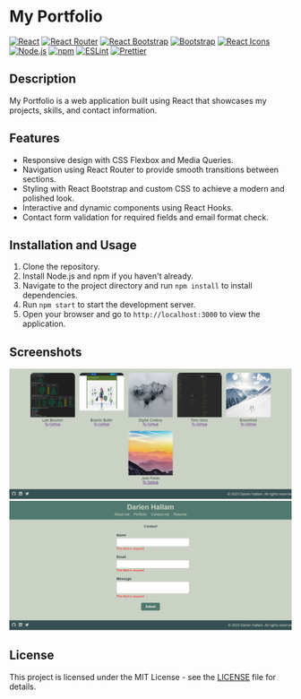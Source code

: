 # My Portfolio

[![React](https://img.shields.io/badge/React-17-blue)](https://reactjs.org/)
[![React Router](https://img.shields.io/badge/React_Router-5.2.0-green)](https://reactrouter.com/)
[![React Bootstrap](https://img.shields.io/badge/React_Bootstrap-2.0.0-orange)](https://react-bootstrap.github.io/)
[![Bootstrap](https://img.shields.io/badge/Bootstrap-5.1.3-purple)](https://getbootstrap.com/)
[![React Icons](https://img.shields.io/badge/React_Icons-4.2.0-yellow)](https://react-icons.github.io/react-icons/)
[![Node.js](https://img.shields.io/badge/Node.js-14.17.5-green)](https://nodejs.org/)
[![npm](https://img.shields.io/badge/npm-7.20.6-red)](https://www.npmjs.com/)
[![ESLint](https://img.shields.io/badge/ESLint-7.32.0-purple)](https://eslint.org/)
[![Prettier](https://img.shields.io/badge/Prettier-2.4.1-pink)](https://prettier.io/)

## Description

My Portfolio is a web application built using React that showcases my projects, skills, and contact information.

## Features

- Responsive design with CSS Flexbox and Media Queries.
- Navigation using React Router to provide smooth transitions between sections.
- Styling with React Bootstrap and custom CSS to achieve a modern and polished look.
- Interactive and dynamic components using React Hooks.
- Contact form validation for required fields and email format check.

## Installation and Usage

1. Clone the repository.
2. Install Node.js and npm if you haven't already.
3. Navigate to the project directory and run `npm install` to install dependencies.
4. Run `npm start` to start the development server.
5. Open your browser and go to `http://localhost:3000` to view the application.

## Screenshots

![Screenshot 1](/portfolio/src/components/assets/screenshot1.png)
![Screenshot 2](/portfolio/src/components/assets/screenshot2.png)

## License

This project is licensed under the MIT License - see the [LICENSE](/LICENSE) file for details.